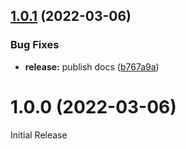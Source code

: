 ## [1.0.1](https://github.com/sVoxelDev/sChat/compare/v1.0.0...v1.0.1) (2022-03-06)


### Bug Fixes

* **release:** publish docs ([b767a9a](https://github.com/sVoxelDev/sChat/commit/b767a9a000dc1d559c4adb828e25e1f4cd5fb0c1))

# 1.0.0 (2022-03-06)

Initial Release
